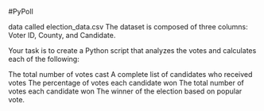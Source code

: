 #PyPoll
 
data called election_data.csv
The dataset is composed of three columns: Voter ID, County, and Candidate. 

Your task is to create a Python script that analyzes the votes and calculates each of the following:

The total number of votes cast
A complete list of candidates who received votes
The percentage of votes each candidate won
The total number of votes each candidate won
The winner of the election based on popular vote.